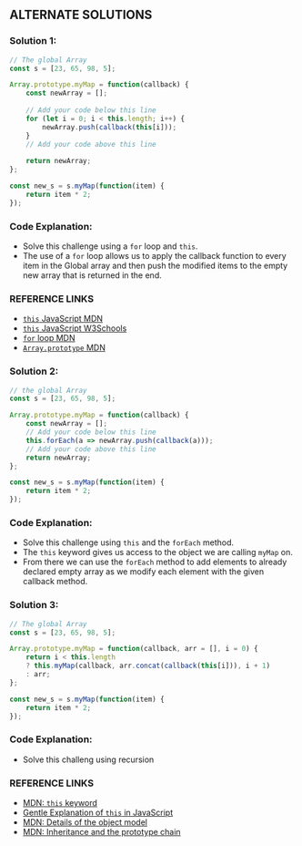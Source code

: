 ## ALTERNATE SOLUTIONS

### Solution 1:
```js
// The global Array
const s = [23, 65, 98, 5];

Array.prototype.myMap = function(callback) {
    const newArray = [];
    
    // Add your code below this line 
    for (let i = 0; i < this.length; i++) {
        newArray.push(callback(this[i]));
    }
    // Add your code above this line 
    
    return newArray;
};

const new_s = s.myMap(function(item) {
    return item * 2;
});
```

### Code Explanation:
- Solve this challenge using a `for` loop and `this`.
- The use of a `for` loop allows us to apply the callback function to every item in the Global array and then push the modified items to the empty new array that is returned in the end.


### REFERENCE LINKS
- [`this` JavaScript MDN](https://developer.mozilla.org/en-US/docs/Web/JavaScript/Reference/Operators/this)
- [`this` JavaScript W3Schools](https://www.w3schools.com/js/js_this.asp)
- [`for` loop MDN](https://developer.mozilla.org/en-US/docs/Web/JavaScript/Reference/Statements/for)
- [`Array.prototype` MDN](https://developer.mozilla.org/tr/docs/Web/JavaScript/Reference/Global_Objects/Array/prototype)


### Solution 2:
```js
// the global Array
const s = [23, 65, 98, 5];

Array.prototype.myMap = function(callback) {
    const newArray = [];
    // Add your code below this line
    this.forEach(a => newArray.push(callback(a)));
    // Add your code above this line 
    return newArray;
};

const new_s = s.myMap(function(item) {
    return item * 2;
});
```

### Code Explanation:
- Solve this challenge using `this` and the `forEach` method.
- The `this` keyword gives us access to the object we are calling `myMap` on.
- From there we can use the `forEach` method to add elements to already declared empty array as we modify each element with the given callback method.


### Solution 3:
```js
// The global Array 
const s = [23, 65, 98, 5];

Array.prototype.myMap = function(callback, arr = [], i = 0) {
    return i < this.length
    ? this.myMap(callback, arr.concat(callback(this[i])), i + 1)
    : arr;
};

const new_s = s.myMap(function(item) {
    return item * 2;
});
```

### Code Explanation:
- Solve this challeng using recursion


### REFERENCE LINKS
- [MDN: `this` keyword](https://developer.mozilla.org/en-US/docs/Web/JavaScript/Reference/Operators/this)
- [Gentle Explanation of `this` in JavaScript](https://dmitripavlutin.com/gentle-explanation-of-this-in-javascript/)
- [MDN: Details of the object model](https://developer.mozilla.org/en-US/docs/Web/JavaScript/Guide/Details_of_the_Object_Model)
- [MDN: Inheritance and the prototype chain](https://developer.mozilla.org/en-US/docs/Web/JavaScript/Inheritance_and_the_prototype_chain)

